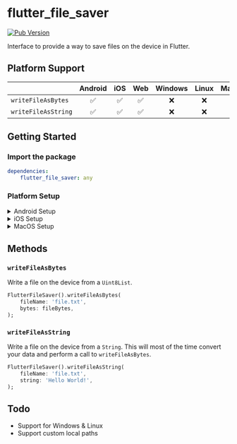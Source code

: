 # flutter_file_saver

[![Pub Version](https://img.shields.io/pub/v/flutter_file_saver)](https://pub.dev/packages/flutter_file_saver)

Interface to provide a way to save files on the device in Flutter.

## Platform Support

| | Android | iOS | Web | Windows | Linux | MacOS |
| :--- | :---: | :---: | :---: | :---: | :---: | :---: |
| `writeFileAsBytes` | ✅ | ✅ | ✅  | ❌️ | ❌️ | ✅ |
| `writeFileAsString` | ✅ | ✅ | ✅  | ❌️ | ❌️ | ✅ |

## Getting Started

### Import the package

```yaml
dependencies:
    flutter_file_saver: any
```

### Platform Setup

<details>
    <summary>Android Setup</summary>

    ```gradle
    android {
        defaultConfig {
            minSdkVersion 19
        }
    }
    ```

    [Check example](https://github.com/TesteurManiak/flutter_file_saver/blob/main/flutter_file_saver/example/android/app/build.gradle)
</details>

<details>
    <summary>iOS Setup</summary>

    Add the following permissions to your `ios/Runner/Info.plist`:

    ```xml
    <key>UISupportsDocumentBrowser</key>
    <true/>
    <key>UIFileSharingEnabled</key>
    <true/>
    <key>LSSupportsOpeningDocumentsInPlace</key>
    <true/>
    ```

    [Check example](https://github.com/TesteurManiak/flutter_file_saver/blob/main/flutter_file_saver/example/ios/Runner/Info.plist)
</details>

<details>
    <summary>MacOS Setup</summary>

    Add the following permissions to your `macos/Runner/DebugProfile.entitlements`:

    ```xml
    <key>com.apple.security.files.user-selected.read-write</key>
    <true/>
    ```

    [Check example](https://github.com/TesteurManiak/flutter_file_saver/blob/main/flutter_file_saver/example/macos/Runner/DebugProfile.entitlements)
</details>

## Methods

### `writeFileAsBytes`

Write a file on the device from a `Uint8List`.

```dart
FlutterFileSaver().writeFileAsBytes(
    fileName: 'file.txt',
    bytes: fileBytes,
);
```

### `writeFileAsString`

Write a file on the device from a `String`. This will most of the time convert your data and perform a call to `writeFileAsBytes`.

```dart
FlutterFileSaver().writeFileAsString(
    fileName: 'file.txt',
    string: 'Hello World!',
);
```

## Todo

* Support for Windows & Linux
* Support custom local paths